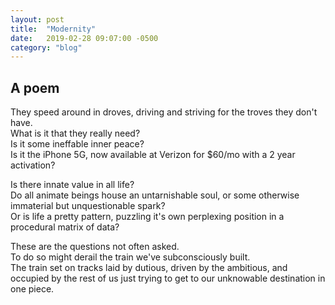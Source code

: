 ```yaml
---
layout: post
title:  "Modernity"
date:   2019-02-28 09:07:00 -0500
category: "blog"
---
```

## A poem

They speed around in droves, driving and striving for the troves they don't have.  
What is it that they really need?  
Is it some ineffable inner peace?  
Is it the iPhone 5G, now available at Verizon for $60/mo with a 2 year activation?  

Is there innate value in all life?  
Do all animate beings house an untarnishable soul, or some otherwise immaterial but unquestionable spark?  
Or is life a pretty pattern, puzzling it's own perplexing position in a procedural matrix of data?  

These are the questions not often asked.  
To do so might derail the train we've subconsciously built.  
The train set on tracks laid by dutious, driven by the ambitious, and occupied by the rest of us just trying to get to our unknowable destination in one piece.  